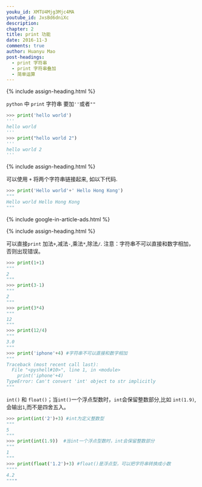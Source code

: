 ```yaml
---
youku_id: XMTU4Mjg3Mjc4MA
youtube_id: JxsBd6dniXc
description: 
chapter: 2
title: print 功能
date: 2016-11-3
comments: true
author: Huanyu Mao
post-headings:
  - print 字符串
  - print 字符串叠加
  - 简单运算
---
```







{% include assign-heading.html %}

`python` 中 `print` 字符串 要加`''`或者`""`

```python
>>> print('hello world')
'''
hello world
'''
>>> print("hello world 2")
'''
hello world 2
'''
```

{% include assign-heading.html %}

可以使用 `+` 将两个字符串链接起来, 如以下代码.

```python
>>> print('Hello world'+' Hello Hong Kong')
"""
Hello world Hello Hong Kong
"""
```

{% include google-in-article-ads.html %}

{% include assign-heading.html %}

可以直接`print` 加法`+`,减法`-`,乘法`*`,除法`/`.  注意：字符串不可以直接和数字相加，否则出现错误。

```python
>>> print(1+1)
"""
2
"""
>>> print(3-1)
"""
2
"""
>>> print(3*4)
"""
12
"""
>>> print(12/4)
"""
3.0
"""
>>> print('iphone'+4) #字符串不可以直接和数字相加
"""
Traceback (most recent call last):
  File "<pyshell#10>", line 1, in <module>
    print('iphone'+4)
TypeError: Can't convert 'int' object to str implicitly
"""
```

`int()` 和 `float()`；当`int()`一个浮点型数时，`int`会保留整数部分,比如 `int(1.9)`,会输出`1`,而不是四舍五入。

```python
>>> print(int('2')+3) #int为定义整数型
"""
5
"""
>>> print(int(1.9))  #当int一个浮点型数时，int会保留整数部分
"""
1
"""
>>> print(float('1.2')+3) #float()是浮点型，可以把字符串转换成小数
""""
4.2
""""
```



